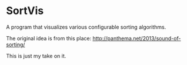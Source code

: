 # SortVis
A program that visualizes various configurable sorting algorithms.

The original idea is from this place:
http://panthema.net/2013/sound-of-sorting/

This is just my take on it.

